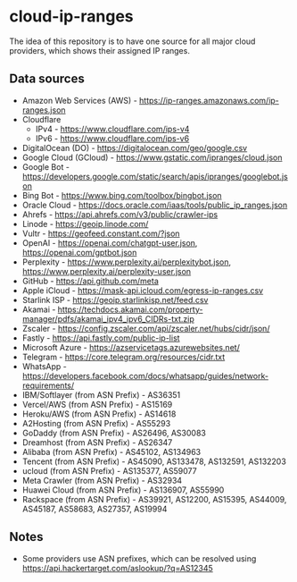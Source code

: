 # cloud-ip-ranges

The idea of this repository is to have one source for all major cloud providers,
which shows their assigned IP ranges.

## Data sources

* Amazon Web Services (AWS) - https://ip-ranges.amazonaws.com/ip-ranges.json
* Cloudflare
    * IPv4 - https://www.cloudflare.com/ips-v4
    * IPv6 - https://www.cloudflare.com/ips-v6
* DigitalOcean (DO) - https://digitalocean.com/geo/google.csv
* Google Cloud (GCloud) - https://www.gstatic.com/ipranges/cloud.json
* Google Bot - https://developers.google.com/static/search/apis/ipranges/googlebot.json
* Bing Bot - https://www.bing.com/toolbox/bingbot.json
* Oracle Cloud - https://docs.oracle.com/iaas/tools/public_ip_ranges.json
* Ahrefs - https://api.ahrefs.com/v3/public/crawler-ips
* Linode - https://geoip.linode.com/
* Vultr - https://geofeed.constant.com/?json
* OpenAI - https://openai.com/chatgpt-user.json, https://openai.com/gptbot.json
* Perplexity - https://www.perplexity.ai/perplexitybot.json, https://www.perplexity.ai/perplexity-user.json
* GitHub - https://api.github.com/meta
* Apple iCloud - https://mask-api.icloud.com/egress-ip-ranges.csv
* Starlink ISP - https://geoip.starlinkisp.net/feed.csv
* Akamai - https://techdocs.akamai.com/property-manager/pdfs/akamai_ipv4_ipv6_CIDRs-txt.zip
* Zscaler - https://config.zscaler.com/api/zscaler.net/hubs/cidr/json/
* Fastly - https://api.fastly.com/public-ip-list
* Microsoft Azure - https://azservicetags.azurewebsites.net/
* Telegram - https://core.telegram.org/resources/cidr.txt
* WhatsApp - https://developers.facebook.com/docs/whatsapp/guides/network-requirements/
* IBM/Softlayer (from ASN Prefix) - AS36351
* Vercel/AWS (from ASN Prefix) - AS15169
* Heroku/AWS (from ASN Prefix) - AS14618
* A2Hosting (from ASN Prefix) - AS55293
* GoDaddy (from ASN Prefix) - AS26496, AS30083
* Dreamhost (from ASN Prefix) - AS26347
* Alibaba (from ASN Prefix) - AS45102, AS134963
* Tencent (from ASN Prefix) - AS45090, AS133478, AS132591, AS132203
* ucloud (from ASN Prefix) - AS135377, AS59077
* Meta Crawler (from ASN Prefix) - AS32934
* Huawei Cloud (from ASN Prefix) - AS136907, AS55990
* Rackspace (from ASN Prefix) - AS39921, AS12200, AS15395, AS44009, AS45187, AS58683, AS27357, AS19994

## Notes

* Some providers use ASN prefixes, which can be resolved using https://api.hackertarget.com/aslookup/?q=AS12345

